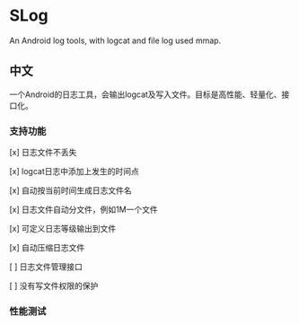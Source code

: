# SLog
An Android log tools, with logcat and file log used mmap. 

## 中文
一个Android的日志工具，会输出logcat及写入文件。目标是高性能、轻量化、接口化。

### 支持功能
[x] 日志文件不丢失

[x] logcat日志中添加上发生的时间点

[x] 自动按当前时间生成日志文件名

[x] 日志文件自动分文件，例如1M一个文件

[x] 可定义日志等级输出到文件

[x] 自动压缩日志文件

[ ] 日志文件管理接口

[ ] 没有写文件权限的保护


### 性能测试


